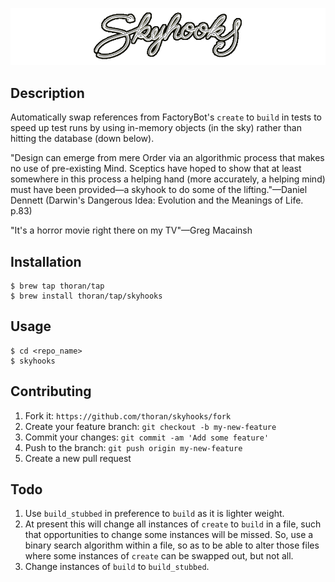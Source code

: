 ![Logo](header.png)

## Description

Automatically swap references from FactoryBot's `create` to `build` in tests to speed up test runs by using in-memory objects (in the sky) rather than hitting the database (down below).

"Design can emerge from mere Order via an algorithmic process that makes no use of pre-existing Mind. Sceptics have hoped to show that at least somewhere in this process a helping hand (more accurately, a helping mind) must have been provided—a skyhook to do some of the lifting."—Daniel Dennett (Darwin's Dangerous Idea: Evolution and the Meanings of Life. p.83)

"It's a horror movie right there on my TV"—Greg Macainsh

## Installation

```shell
$ brew tap thoran/tap
$ brew install thoran/tap/skyhooks
```

## Usage

```shell
$ cd <repo_name>
$ skyhooks
```

## Contributing

1. Fork it: `https://github.com/thoran/skyhooks/fork`
2. Create your feature branch: `git checkout -b my-new-feature`
3. Commit your changes: `git commit -am 'Add some feature'`
4. Push to the branch: `git push origin my-new-feature`
5. Create a new pull request

## Todo

1. Use `build_stubbed` in preference to `build` as it is lighter weight.
2. At present this will change all instances of `create` to `build` in a file, such that opportunities to change some instances will be missed. So, use a binary search algorithm within a file, so as to be able to alter those files where some instances of `create` can be swapped out, but not all.
3. Change instances of `build` to `build_stubbed`.
